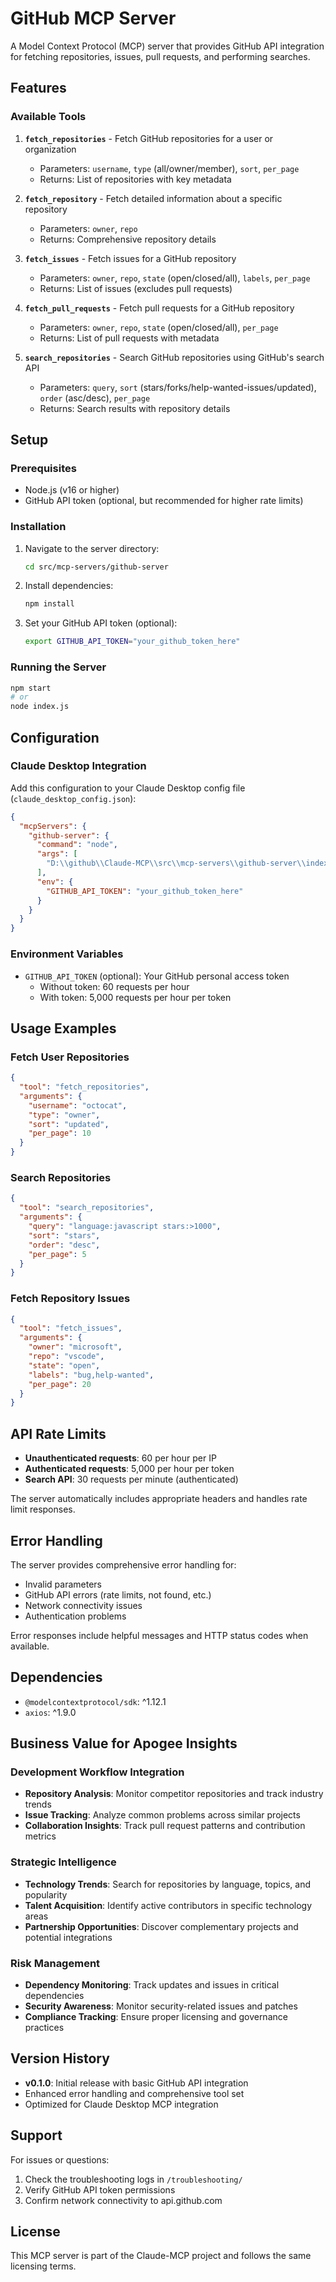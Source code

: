# GitHub MCP Server

A Model Context Protocol (MCP) server that provides GitHub API integration for fetching repositories, issues, pull requests, and performing searches.

## Features

### Available Tools

1. **`fetch_repositories`** - Fetch GitHub repositories for a user or organization
   - Parameters: `username`, `type` (all/owner/member), `sort`, `per_page`
   - Returns: List of repositories with key metadata

2. **`fetch_repository`** - Fetch detailed information about a specific repository
   - Parameters: `owner`, `repo`
   - Returns: Comprehensive repository details

3. **`fetch_issues`** - Fetch issues for a GitHub repository
   - Parameters: `owner`, `repo`, `state` (open/closed/all), `labels`, `per_page`
   - Returns: List of issues (excludes pull requests)

4. **`fetch_pull_requests`** - Fetch pull requests for a GitHub repository
   - Parameters: `owner`, `repo`, `state` (open/closed/all), `per_page`
   - Returns: List of pull requests with metadata

5. **`search_repositories`** - Search GitHub repositories using GitHub's search API
   - Parameters: `query`, `sort` (stars/forks/help-wanted-issues/updated), `order` (asc/desc), `per_page`
   - Returns: Search results with repository details

## Setup

### Prerequisites

- Node.js (v16 or higher)
- GitHub API token (optional, but recommended for higher rate limits)

### Installation

1. Navigate to the server directory:
   ```bash
   cd src/mcp-servers/github-server
   ```

2. Install dependencies:
   ```bash
   npm install
   ```

3. Set your GitHub API token (optional):
   ```bash
   export GITHUB_API_TOKEN="your_github_token_here"
   ```

### Running the Server

```bash
npm start
# or
node index.js
```

## Configuration

### Claude Desktop Integration

Add this configuration to your Claude Desktop config file (`claude_desktop_config.json`):

```json
{
  "mcpServers": {
    "github-server": {
      "command": "node",
      "args": [
        "D:\\github\\Claude-MCP\\src\\mcp-servers\\github-server\\index.js"
      ],
      "env": {
        "GITHUB_API_TOKEN": "your_github_token_here"
      }
    }
  }
}
```

### Environment Variables

- `GITHUB_API_TOKEN` (optional): Your GitHub personal access token
  - Without token: 60 requests per hour
  - With token: 5,000 requests per hour per token

## Usage Examples

### Fetch User Repositories
```json
{
  "tool": "fetch_repositories",
  "arguments": {
    "username": "octocat",
    "type": "owner",
    "sort": "updated",
    "per_page": 10
  }
}
```

### Search Repositories
```json
{
  "tool": "search_repositories",
  "arguments": {
    "query": "language:javascript stars:>1000",
    "sort": "stars",
    "order": "desc",
    "per_page": 5
  }
}
```

### Fetch Repository Issues
```json
{
  "tool": "fetch_issues",
  "arguments": {
    "owner": "microsoft",
    "repo": "vscode",
    "state": "open",
    "labels": "bug,help-wanted",
    "per_page": 20
  }
}
```

## API Rate Limits

- **Unauthenticated requests**: 60 per hour per IP
- **Authenticated requests**: 5,000 per hour per token
- **Search API**: 30 requests per minute (authenticated)

The server automatically includes appropriate headers and handles rate limit responses.

## Error Handling

The server provides comprehensive error handling for:
- Invalid parameters
- GitHub API errors (rate limits, not found, etc.)
- Network connectivity issues
- Authentication problems

Error responses include helpful messages and HTTP status codes when available.

## Dependencies

- `@modelcontextprotocol/sdk`: ^1.12.1
- `axios`: ^1.9.0

## Business Value for Apogee Insights

### Development Workflow Integration
- **Repository Analysis**: Monitor competitor repositories and track industry trends
- **Issue Tracking**: Analyze common problems across similar projects
- **Collaboration Insights**: Track pull request patterns and contribution metrics

### Strategic Intelligence
- **Technology Trends**: Search for repositories by language, topics, and popularity
- **Talent Acquisition**: Identify active contributors in specific technology areas
- **Partnership Opportunities**: Discover complementary projects and potential integrations

### Risk Management
- **Dependency Monitoring**: Track updates and issues in critical dependencies
- **Security Awareness**: Monitor security-related issues and patches
- **Compliance Tracking**: Ensure proper licensing and governance practices

## Version History

- **v0.1.0**: Initial release with basic GitHub API integration
- Enhanced error handling and comprehensive tool set
- Optimized for Claude Desktop MCP integration

## Support

For issues or questions:
1. Check the troubleshooting logs in `/troubleshooting/`
2. Verify GitHub API token permissions
3. Confirm network connectivity to api.github.com

## License

This MCP server is part of the Claude-MCP project and follows the same licensing terms.